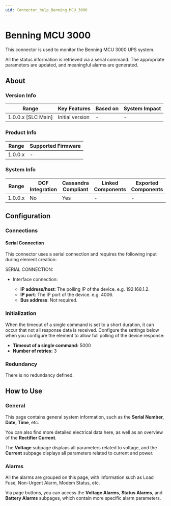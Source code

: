 ```yaml
---
uid: Connector_help_Benning_MCU_3000
---
```


# Benning MCU 3000

This connector is used to monitor the Benning MCU 3000 UPS system.

All the status information is retrieved via a serial command. The appropriate parameters are updated, and meaningful alarms are generated.

## About

### Version Info

| Range                | Key Features     | Based on     | System Impact     |
|----------------------|------------------|--------------|-------------------|
| 1.0.0.x [SLC Main]   | Initial version  | -            | -                 |

### Product Info

| Range     | Supported Firmware     |
|-----------|------------------------|
| 1.0.0.x   | -                      |

### System Info

| Range     | DCF Integration     | Cassandra Compliant     | Linked Components     | Exported Components     |
|-----------|---------------------|-------------------------|-----------------------|-------------------------|
| 1.0.0.x   | No                  | Yes                     | -                     | -                       |

## Configuration

### Connections

#### Serial Connection

This connector uses a serial connection and requires the following input during element creation:

SERIAL CONNECTION:

- Interface connection:

  - **IP address/host**: The polling IP of the device. e.g. 192.168.1.2.
  - **IP port**: The IP port of the device. e.g. 4006.
  - **Bus address**: Not required.

### Initialization

When the timeout of a single command is set to a short duration, it can occur that not all response data is received.
Configure the settings below when you configure the element to allow full polling of the device response:

- **Timeout of a single command:** 5000
- **Number of retries:** 3

### Redundancy

There is no redundancy defined.

## How to Use

### General

This page contains general system information, such as the **Serial Number, Date, Time**, etc.

You can also find more detailed electrical data here, as well as an overview of the **Rectifier Current**.

The **Voltage** subpage displays all parameters related to voltage, and the **Current** subpage displays all parameters related to current and power.

### Alarms

All the alarms are grouped on this page, with information such as Load Fuse, Non-Urgent Alarm, Modem Status, etc.

Via page buttons, you can access the **Voltage Alarms**, **Status Alarms**, and **Battery Alarms** subpages, which contain more specific alarm parameters.

